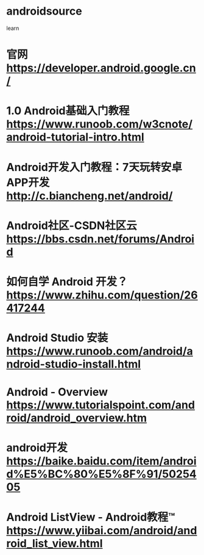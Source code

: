 # androidsource
learn

# 官网  https://developer.android.google.cn/
# 1.0 Android基础入门教程  https://www.runoob.com/w3cnote/android-tutorial-intro.html
# Android开发入门教程：7天玩转安卓APP开发  http://c.biancheng.net/android/
# Android社区-CSDN社区云  https://bbs.csdn.net/forums/Android
# 如何自学 Android 开发？ https://www.zhihu.com/question/26417244
# Android Studio 安装  https://www.runoob.com/android/android-studio-install.html
# Android - Overview https://www.tutorialspoint.com/android/android_overview.htm
# android开发  https://baike.baidu.com/item/android%E5%BC%80%E5%8F%91/5025405
# Android ListView - Android教程™ https://www.yiibai.com/android/android_list_view.html
